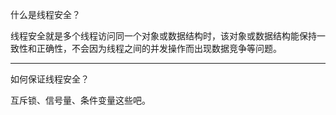 什么是线程安全？

线程安全就是多个线程访问同一个对象或数据结构时，该对象或数据结构能保持一致性和正确性，不会因为线程之间的并发操作而出现数据竞争等问题。

---

如何保证线程安全？

互斥锁、信号量、条件变量这些吧。